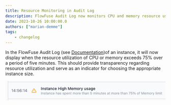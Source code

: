 ```yaml
---
title: Resource Monitoring in Audit Log
description: FlowFuse Audit Log now monitors CPU and memory resource usage. Track instances exceeding 75% utilization over five minutes for better sizing decisions.
date: 2023-10-26 10:00:00.0
authors: ["marian-demme"]
tags:
    - changelog
---
```


In the FlowFuse Audit Log (see [Documentation](https://flowfuse.com/docs/user/logs/#audit-log))of an instance, it will now display when the resource utilization of CPU or memory exceeds 75% over a period of five minutes. This should provide transparency regarding resource utilization and serve as an indicator for choosing the appropriate instance size.

![Audit Log Screenshot](./images/Screenshot-alert.png)